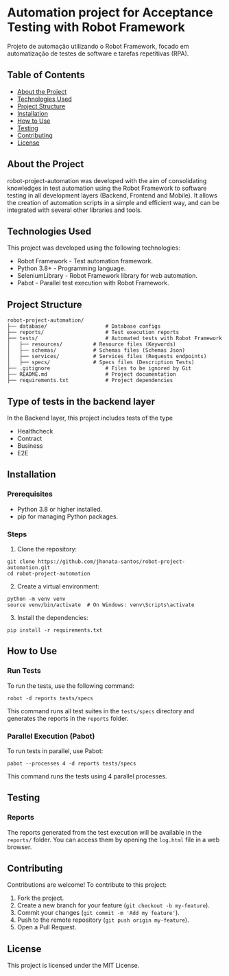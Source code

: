 # Automation project for Acceptance Testing with Robot Framework
Projeto de automação utilizando o Robot Framework, focado em automatização de testes de software e tarefas repetitivas (RPA).

## Table of Contents
- [About the Project](#about-the-project)
- [Technologies Used](#technologies-used)
- [Project Structure](#project-structure)
- [Installation](#installation)
- [How to Use](#how-to-use)
- [Testing](#testing)
- [Contributing](#contributing)
- [License](#license)

## About the Project
robot-project-automation was developed with the aim of consolidating knowledges in test automation using the Robot Framework to software testing in all development layers (Backend, Frontend and Mobile). It allows the creation of automation scripts in a simple and efficient way, and can be integrated with several other libraries and tools.

## Technologies Used
This project was developed using the following technologies:

- Robot Framework - Test automation framework.
- Python 3.8+ - Programming language.
- SeleniumLibrary - Robot Framework library for web automation.
- Pabot - Parallel test execution with Robot Framework.

## Project Structure
```
robot-project-automation/
├── database/                   # Database configs
├── reports/                    # Test execution reports
├── tests/                      # Automated tests with Robot Framework         
│   ├── resources/          # Resource files (Keywords)
│   ├── schemas/            # Schemas files (Schemas Json)
│   ├── services/           # Services files (Requests endpoints)
│   ├── specs/              # Specs files (Description Tests)
├── .gitignore                  # Files to be ignored by Git
├── README.md                   # Project documentation
├── requirements.txt            # Project dependencies
```

## Type of tests in the backend layer
In the Backend layer, this project includes tests of the type
- Healthcheck
- Contract
- Business
- E2E

## Installation

### Prerequisites
- Python 3.8 or higher installed.
- pip for managing Python packages.

### Steps
1. Clone the repository:
```
git clone https://github.com/jhonata-santos/robot-project-automation.git
cd robot-project-automation
```
2. Create a virtual environment:
```
python -m venv venv
source venv/bin/activate  # On Windows: venv\Scripts\activate
```
3. Install the dependencies:
```
pip install -r requirements.txt
```

## How to Use

### Run Tests
To run the tests, use the following command:

```
robot -d reports tests/specs
```
This command runs all test suites in the ```tests/specs``` directory and generates the reports in the ```reports``` folder.

### Parallel Execution (Pabot)
To run tests in parallel, use Pabot:
```
pabot --processes 4 -d reports tests/specs
```
This command runs the tests using 4 parallel processes.


## Testing

### Reports
The reports generated from the test execution will be available in the ```reports/``` folder. You can access them by opening the ```log.html``` file in a web browser.

## Contributing
Contributions are welcome! To contribute to this project:

1. Fork the project.
2. Create a new branch for your feature (```git checkout -b my-feature```).
3. Commit your changes (```git commit -m 'Add my feature'```).
4. Push to the remote repository (```git push origin my-feature```).
5. Open a Pull Request.

## License
This project is licensed under the MIT License.